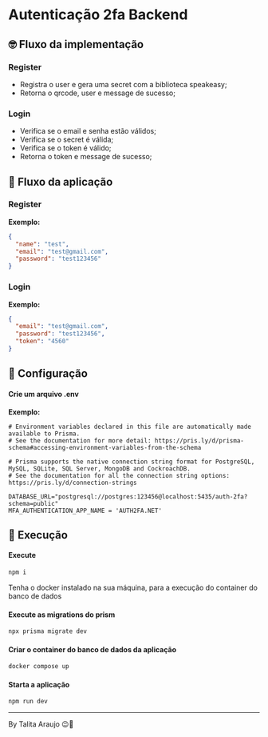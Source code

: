 # Autenticação 2fa Backend

## :nerd_face: Fluxo da implementação

### Register

- Registra o user e gera uma secret com a biblioteca speakeasy;
- Retorna o qrcode, user e message de sucesso;

### Login

- Verifica se o email e senha estão válidos;
- Verifica se o secret é válida;
- Verifica se o token é válido;
- Retorna o token e message de sucesso;

## :rocket: Fluxo da aplicação

### Register

**Exemplo:**

```json
{
  "name": "test",
  "email": "test@gmail.com",
  "password": "test123456"
}
```

### Login

**Exemplo:**

```json
{
  "email": "test@gmail.com",
  "password": "test123456",
  "token": "4560"
}
```

## :wave: Configuração

#### Crie um arquivo .env

**Exemplo:**

```
# Environment variables declared in this file are automatically made available to Prisma.
# See the documentation for more detail: https://pris.ly/d/prisma-schema#accessing-environment-variables-from-the-schema

# Prisma supports the native connection string format for PostgreSQL, MySQL, SQLite, SQL Server, MongoDB and CockroachDB.
# See the documentation for all the connection string options: https://pris.ly/d/connection-strings

DATABASE_URL="postgresql://postgres:123456@localhost:5435/auth-2fa?schema=public"
MFA_AUTHENTICATION_APP_NAME = 'AUTH2FA.NET'
```

## :muscle: Execução

#### Execute

```bash
npm i
```

Tenha o docker instalado na sua máquina, para a execução do container do banco de dados

#### Execute as migrations do prism

```bash
npx prisma migrate dev
```

#### Criar o container do banco de dados da aplicação

```bash
docker compose up
```

#### Starta a aplicação

```bash
npm run dev
```

---

By Talita Araujo :wink::purple_heart:

